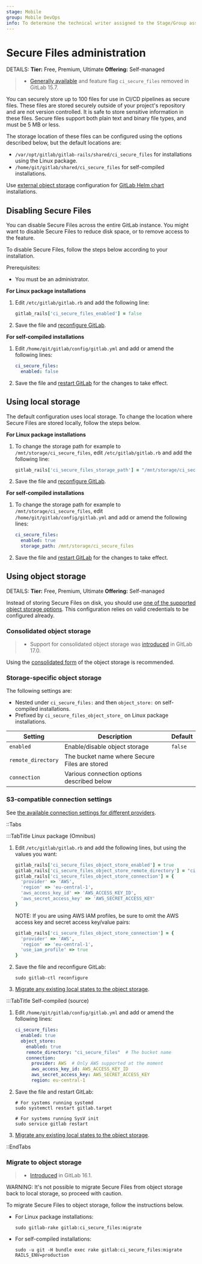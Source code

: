 ```yaml
---
stage: Mobile
group: Mobile DevOps
info: To determine the technical writer assigned to the Stage/Group associated with this page, see https://handbook.gitlab.com/handbook/product/ux/technical-writing/#assignments
---
```


# Secure Files administration

DETAILS:
**Tier:** Free, Premium, Ultimate
**Offering:** Self-managed

> - [Generally available](https://gitlab.com/gitlab-org/gitlab/-/issues/350748) and feature flag `ci_secure_files` removed in GitLab 15.7.

You can securely store up to 100 files for use in CI/CD pipelines as secure files.
These files are stored securely outside of your project's repository and are not version controlled.
It is safe to store sensitive information in these files. Secure files support both plain text
and binary file types, and must be 5 MB or less.

The storage location of these files can be configured using the options described below,
but the default locations are:

- `/var/opt/gitlab/gitlab-rails/shared/ci_secure_files` for installations using the Linux package.
- `/home/git/gitlab/shared/ci_secure_files` for self-compiled installations.

Use [external object storage](https://docs.gitlab.com/charts/advanced/external-object-storage/#lfs-artifacts-uploads-packages-external-diffs-terraform-state-dependency-proxy)
configuration for [GitLab Helm chart](https://docs.gitlab.com/charts/) installations.

## Disabling Secure Files

You can disable Secure Files across the entire GitLab instance. You might want to disable
Secure Files to reduce disk space, or to remove access to the feature.

To disable Secure Files, follow the steps below according to your installation.

Prerequisites:

- You must be an administrator.

**For Linux package installations**

1. Edit `/etc/gitlab/gitlab.rb` and add the following line:

   ```ruby
   gitlab_rails['ci_secure_files_enabled'] = false
   ```

1. Save the file and [reconfigure GitLab](restart_gitlab.md#reconfigure-a-linux-package-installation).

**For self-compiled installations**

1. Edit `/home/git/gitlab/config/gitlab.yml` and add or amend the following lines:

   ```yaml
   ci_secure_files:
     enabled: false
   ```

1. Save the file and [restart GitLab](restart_gitlab.md#self-compiled-installations) for the changes to take effect.

## Using local storage

The default configuration uses local storage. To change the location where Secure Files
are stored locally, follow the steps below.

**For Linux package installations**

1. To change the storage path for example to `/mnt/storage/ci_secure_files`, edit
   `/etc/gitlab/gitlab.rb` and add the following line:

   ```ruby
   gitlab_rails['ci_secure_files_storage_path'] = "/mnt/storage/ci_secure_files"
   ```

1. Save the file and [reconfigure GitLab](restart_gitlab.md#reconfigure-a-linux-package-installation).

**For self-compiled installations**

1. To change the storage path for example to `/mnt/storage/ci_secure_files`, edit
   `/home/git/gitlab/config/gitlab.yml` and add or amend the following lines:

   ```yaml
   ci_secure_files:
     enabled: true
     storage_path: /mnt/storage/ci_secure_files
   ```

1. Save the file and [restart GitLab](restart_gitlab.md#self-compiled-installations)
   for the changes to take effect.

## Using object storage

DETAILS:
**Tier:** Free, Premium, Ultimate
**Offering:** Self-managed

Instead of storing Secure Files on disk, you should use [one of the supported object storage options](object_storage.md#supported-object-storage-providers).
This configuration relies on valid credentials to be configured already.

### Consolidated object storage

> - Support for consolidated object storage was [introduced](https://gitlab.com/gitlab-org/gitlab/-/merge_requests/149873) in GitLab 17.0.

Using the [consolidated form](object_storage.md#configure-a-single-storage-connection-for-all-object-types-consolidated-form)
of the object storage is recommended.

### Storage-specific object storage

The following settings are:

- Nested under `ci_secure_files:` and then `object_store:` on self-compiled installations.
- Prefixed by `ci_secure_files_object_store_` on Linux package installations.

| Setting | Description | Default |
|---------|-------------|---------|
| `enabled` | Enable/disable object storage | `false` |
| `remote_directory` | The bucket name where Secure Files are stored | |
| `connection` | Various connection options described below | |

### S3-compatible connection settings

See [the available connection settings for different providers](object_storage.md#configure-the-connection-settings).

::Tabs

:::TabTitle Linux package (Omnibus)

1. Edit `/etc/gitlab/gitlab.rb` and add the following lines, but using
   the values you want:

   ```ruby
   gitlab_rails['ci_secure_files_object_store_enabled'] = true
   gitlab_rails['ci_secure_files_object_store_remote_directory'] = "ci_secure_files"
   gitlab_rails['ci_secure_files_object_store_connection'] = {
     'provider' => 'AWS',
     'region' => 'eu-central-1',
     'aws_access_key_id' => 'AWS_ACCESS_KEY_ID',
     'aws_secret_access_key' => 'AWS_SECRET_ACCESS_KEY'
   }
   ```

   NOTE:
   If you are using AWS IAM profiles, be sure to omit the AWS access key and secret access key/value pairs:

   ```ruby
   gitlab_rails['ci_secure_files_object_store_connection'] = {
     'provider' => 'AWS',
     'region' => 'eu-central-1',
     'use_iam_profile' => true
   }
   ```

1. Save the file and reconfigure GitLab:

   ```shell
   sudo gitlab-ctl reconfigure
   ```

1. [Migrate any existing local states to the object storage](#migrate-to-object-storage).

:::TabTitle Self-compiled (source)

1. Edit `/home/git/gitlab/config/gitlab.yml` and add or amend the following lines:

   ```yaml
   ci_secure_files:
     enabled: true
     object_store:
       enabled: true
       remote_directory: "ci_secure_files"  # The bucket name
       connection:
         provider: AWS  # Only AWS supported at the moment
         aws_access_key_id: AWS_ACCESS_KEY_ID
         aws_secret_access_key: AWS_SECRET_ACCESS_KEY
         region: eu-central-1
   ```

1. Save the file and restart GitLab:

   ```shell
   # For systems running systemd
   sudo systemctl restart gitlab.target

   # For systems running SysV init
   sudo service gitlab restart
   ```

1. [Migrate any existing local states to the object storage](#migrate-to-object-storage).

::EndTabs

### Migrate to object storage

> - [Introduced](https://gitlab.com/gitlab-org/incubation-engineering/mobile-devops/readme/-/issues/125) in GitLab 16.1.

WARNING:
It's not possible to migrate Secure Files from object storage back to local storage,
so proceed with caution.

To migrate Secure Files to object storage, follow the instructions below.

- For Linux package installations:

  ```shell
  sudo gitlab-rake gitlab:ci_secure_files:migrate
  ```

- For self-compiled installations:

  ```shell
  sudo -u git -H bundle exec rake gitlab:ci_secure_files:migrate RAILS_ENV=production
  ```
